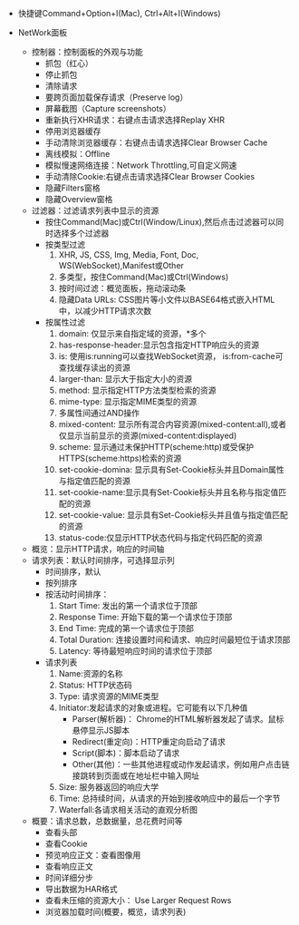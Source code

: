 - 快捷键Command+Option+I(Mac), Ctrl+Alt+I(Windows)

- NetWork面板

  - 控制器：控制面板的外观与功能
    - 抓包（红心）
    - 停止抓包
    - 清除请求
    - 要跨页面加载保存请求（Preserve log）
    - 屏幕截图（Capture screenshots）
    - 重新执行XHR请求：右键点击请求选择Replay XHR
    - 停用浏览器缓存
    - 手动清除浏览器缓存：右键点击请求选择Clear Browser Cache
    - 离线模拟：Offline
    - 模拟慢速网络连接：Network Throttling,可自定义网速
    - 手动清除Cookie:右键点击请求选择Clear Browser Cookies
    - 隐藏Filters窗格
    - 隐藏Overview窗格
  - 过滤器：过滤请求列表中显示的资源
    - 按住Command(Mac)或Ctrl(Window/Linux),然后点击过滤器可以同时选择多个过滤器
    - 按类型过滤
      1. XHR, JS, CSS, Img, Media, Font, Doc, WS(WebSocket),Manifest或Other
      2. 多类型，按住Command(Mac)或Ctrl(Windows)
      3. 按时间过滤：概览面板，拖动滚动条
      4. 隐藏Data URLs: CSS图片等小文件以BASE64格式嵌入HTML中，以减少HTTP请求次数
    - 按属性过滤
      1. domain: 仅显示来自指定域的资源，*多个
      2. has-response-header:显示包含指定HTTP响应头的资源
      3. is: 使用is:running可以查找WebSocket资源， is:from-cache可查找缓存读出的资源
      4. larger-than: 显示大于指定大小的资源
      5. method: 显示指定HTTP方法类型检索的资源
      6. mime-type: 显示指定MIME类型的资源
      7. 多属性间通过AND操作
      8. mixed-content: 显示所有混合内容资源(mixed-content:all),或者仅显示当前显示的资源(mixed-content:displayed)
      9. scheme: 显示通过未保护HTTP(scheme:http)或受保护HTTPS(scheme:https)检索的资源
      10. set-cookie-domina: 显示具有Set-Cookie标头并且Domain属性与指定值匹配的资源
      11. set-cookie-name:显示具有Set-Cookie标头并且名称与指定值匹配的资源
      12. set-cookie-value: 显示具有Set-Cookie标头并且值与指定值匹配的资源
      13. status-code:仅显示HTTP状态代码与指定代码匹配的资源
  - 概览：显示HTTP请求，响应的时间轴
  - 请求列表：默认时间排序，可选择显示列
    - 时间排序，默认
    - 按列排序
    - 按活动时间排序：
      1. Start Time: 发出的第一个请求位于顶部
      2. Response Time: 开始下载的第一个请求位于顶部
      3. End Time: 完成的第一个请求位于顶部
      4. Total Duration: 连接设置时间和请求、响应时间最短位于请求顶部
      5. Latency: 等待最短响应时间的请求位于顶部
    - 请求列表
      1. Name:资源的名称
      2. Status: HTTP状态码
      3. Type: 请求资源的MIME类型
      4. Initiator:发起请求的对象或进程。它可能有以下几种值
         - Parser(解析器)： Chrome的HTML解析器发起了请求。鼠标悬停显示JS脚本
         - Redirect(重定向)：HTTP重定向启动了请求
         - Script(脚本)：脚本启动了请求
         - Other(其他)：一些其他进程或动作发起请求，例如用户点击链接跳转到页面或在地址栏中输入网址
      5. Size: 服务器返回的响应大学
      6. Time: 总持续时间，从请求的开始到接收响应中的最后一个字节
      7. Waterfall:各请求相关活动的直观分析图
  - 概要：请求总数，总数据量，总花费时间等
    - 查看头部
    - 查看Cookie
    - 预览响应正文：查看图像用
    - 查看响应正文
    - 时间详细分步
    - 导出数据为HAR格式
    - 查看未压缩的资源大小： Use Larger Request Rows
    - 浏览器加载时间(概要，概览，请求列表)

  